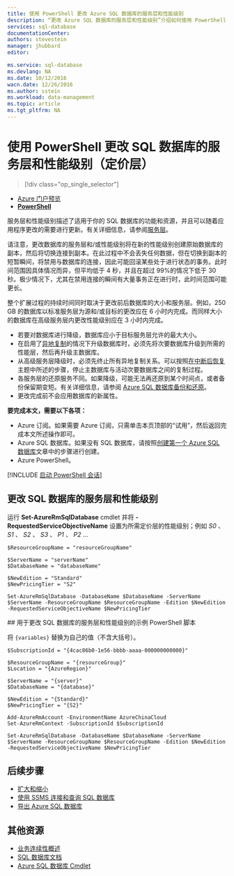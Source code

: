 ```yaml
---
title: 使用 PowerShell 更改 Azure SQL 数据库的服务层和性能级别
description: “更改 Azure SQL 数据库的服务层和性能级别”介绍如何使用 PowerShell 扩展和缩减 SQL 数据库。使用 PowerShell 更改 Azure SQL 数据库定价层。
services: sql-database
documentationCenter: 
authors: stevestein
manager: jhubbard
editor: 

ms.service: sql-database
ms.devlang: NA
ms.date: 10/12/2016
wacn.date: 12/26/2016
ms.author: sstein
ms.workload: data-management
ms.topic: article
ms.tgt_pltfrm: NA
---
```


# 使用 PowerShell 更改 SQL 数据库的服务层和性能级别（定价层）

> [!div class="op_single_selector"]
- [Azure 门户预览](./sql-database-scale-up.md)
- [**PowerShell**](./sql-database-scale-up-powershell.md)

服务层和性能级别描述了适用于你的 SQL 数据库的功能和资源，并且可以随着应用程序更改的需要进行更新。有关详细信息，请参阅[服务层](./sql-database-service-tiers.md)。

请注意，更改数据库的服务层和/或性能级别将在新的性能级别创建原始数据库的副本，然后将切换连接到副本。在此过程中不会丢失任何数据，但在切换到副本的短暂瞬间，将禁用与数据库的连接，因此可能回滚某些处于进行状态的事务。此时间范围因具体情况而异，但平均低于 4 秒，并且在超过 99%的情况下低于 30 秒。极少情况下，尤其在禁用连接的瞬间有大量事务正在进行时，此时间范围可能更长。

整个扩展过程的持续时间同时取决于更改前后数据库的大小和服务层。例如，250 GB 的数据库以标准服务层为源和/或目标的更改应在 6 小时内完成。而同样大小的数据库在高级服务层内更改性能级别应在 3 小时内完成。

- 若要对数据库进行降级，数据库应小于目标服务层允许的最大大小。
- 在启用了[异地复制](./sql-database-geo-replication-portal.md)的情况下升级数据库时，必须先将次要数据库升级到所需的性能层，然后再升级主数据库。
- 从高级服务层降级时，必须先终止所有异地复制关系。可以按照[在中断后恢复](./sql-database-disaster-recovery.md)主题中所述的步骤，停止主数据库与活动次要数据库之间的复制过程。
- 各服务层的还原服务不同。如果降级，可能无法再还原到某个时间点，或者备份保留期变短。有关详细信息，请参阅 [Azure SQL 数据库备份和还原](./sql-database-business-continuity.md)。
- 更改完成前不会应用数据库的新属性。

**要完成本文，需要以下各项：**

- Azure 订阅。如果需要 Azure 订阅，只需单击本页顶部的“试用”，然后返回完成本文所述操作即可。
- Azure SQL 数据库。如果没有 SQL 数据库，请按照[创建第一个 Azure SQL 数据库](./sql-database-get-started.md)文章中的步骤进行创建。
- Azure PowerShell。

[!INCLUDE [启动 PowerShell 会话](../../includes/sql-database-powershell.md)]

## 更改 SQL 数据库的服务层和性能级别

运行 **Set-AzureRmSqlDatabase** cmdlet 并将 **-RequestedServiceObjectiveName** 设置为所需定价层的性能级别；例如 *S0* 、 *S1* 、 *S2* 、 *S3* 、 *P1* 、 *P2* ...

```
$ResourceGroupName = "resourceGroupName"

$ServerName = "serverName"
$DatabaseName = "databaseName"

$NewEdition = "Standard"
$NewPricingTier = "S2"

Set-AzureRmSqlDatabase -DatabaseName $DatabaseName -ServerName $ServerName -ResourceGroupName $ResourceGroupName -Edition $NewEdition -RequestedServiceObjectiveName $NewPricingTier
```

##<a name="sample-powershell-script-to-change-the-service-tier-and-performance-level-of-your-sql-database"></a> 用于更改 SQL 数据库的服务层和性能级别的示例 PowerShell 脚本

将 `{variables}` 替换为自己的值（不含大括号）。

```
$SubscriptionId = "{4cac86b0-1e56-bbbb-aaaa-000000000000}"

$ResourceGroupName = "{resourceGroup}"
$Location = "{AzureRegion}"

$ServerName = "{server}"
$DatabaseName = "{database}"

$NewEdition = "{Standard}"
$NewPricingTier = "{S2}"

Add-AzureRmAccount -EnvironmentName AzureChinaCloud
Set-AzureRmContext -SubscriptionId $SubscriptionId

Set-AzureRmSqlDatabase -DatabaseName $DatabaseName -ServerName $ServerName -ResourceGroupName $ResourceGroupName -Edition $NewEdition -RequestedServiceObjectiveName $NewPricingTier
```

## 后续步骤

- [扩大和缩小](./sql-database-elastic-scale-get-started.md)
- [使用 SSMS 连接和查询 SQL 数据库](./sql-database-connect-query-ssms.md)
- [导出 Azure SQL 数据库](./sql-database-export-powershell.md)

## 其他资源

- [业务连续性概述](./sql-database-business-continuity.md)
- [SQL 数据库文档](./index.md)
- [Azure SQL 数据库 Cmdlet](http://msdn.microsoft.com/zh-cn/library/mt574084.aspx)

<!---HONumber=Mooncake_Quality_Review_1215_2016-->